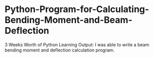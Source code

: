 # Python-Program-for-Calculating-Bending-Moment-and-Beam-Deflection
3 Weeks Worth of Python Learning Output: I was able to write a beam bending moment and deflection calculation program.
